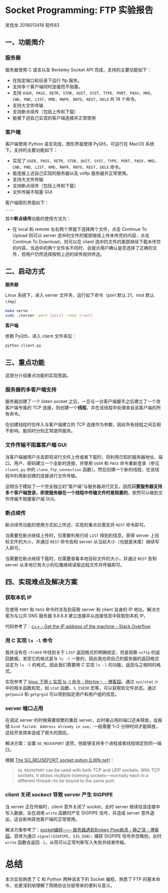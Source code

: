 # Socket Programming: FTP 实验报告

吴佳龙 2018013418 软件83

## 一、功能简介

### 服务器

服务器使用 C 语言以及 Berkeley Socket API 完成，支持的主要功能如下：

- 在指定端口和目录下运行 ftp 服务。
- 支持多个客户端同时连接而不阻塞。
- 支持 `USER, PASS, RETR, STOR, QUIT, SYST, TYPE, PORT, PASV, MKD, CWD, PWD, LIST, RMD, RNFR, RNTO, REST, DELE`  共 19 个命令。
- 支持大文件传输
- 支持断点续传（包括上传和下载）
- 能被下述自己实现的客户端连接并正常使用

### 客户端

客户端使用 Python 语言完成，图形界面使用 PyQt5，可运行在 MacOS 系统下。支持的主要功能如下：

- 实现了 `USER, PASS, RETR, STOR, QUIT, SYST, TYPE, PORT, PASV, MKD, CWD, PWD, LIST, RMD, RNFR, RNTO, REST, DELE` 命令。
- 能连接上述自己实现的服务器以及 vsftp 服务器并正常使用。
- 支持大文件传输
- 支持断点续传（包括上传和下载）
- 文件传输不阻塞 GUI

客户端图形界面如下：

<img src="/Users/manchery/Library/Application Support/typora-user-images/image-20201021112048217.png" alt="image-20201021112048217" style="zoom: 15%;" />

其中**断点续传**功能的使用方法为：

- 在 local 和 remote 左右两个界面下选择两个文件，点击 Continue To Upload 则可以 server 选中的文件的尾部继续上传未传完的内容，点击 Continue To Download，则可以在 client 选中的文件的尾部继续下载未传完的内容。当选中的两个文件名不同时，会提示用户确认是否选择了正确的文件，但用户仍然选择按照上述的续传规则传送。

## 二、启动方式

**服务器**

Linux 系统下，进入 server 文件夹，运行如下命令（port 默认 21，root 默认 `\tmp`）

````bash
make serve
sudo ./server -port [port] -root [root]
````

**客户端**

依赖 PyQt5，进入 client 文件夹后：

```bash
python client.py
```

## 三、重点功能

这部分介绍重点功能的实现思路。

### 服务器的多客户端支持

服务器创建了一个 listen socket 之后，一旦与一台客户端握手之后建立了一个改客户端专属的 TCP 连接，则创建一个**线程**，并在该线程中处理来自该客户端的所有命令。

在创建线程时仅传入与客户端建立的 TCP 连接作为参数，因此所有线程之间互相不影响，能同时分别正常提供服务。

### 文件传输不阻塞客户端 GUI

当客户端被用户点击即将进行文件上传或者下载时，将利用已知的服务器地址、端口、用户、密码建立一个全新的连接，并使用 `USER` 和  `PASS` 命令重新登录（参见 `client.py` 中的 `clone_ftp_connection`  函数）。然后创建一个新的线程，在该线程中利用新创建的连接进行文件传输。

这相当于模拟了一个完全独立的“客户端”与服务器进行交互，因而**只要服务器支持多个客户端登录，即使服务器在一个线程中传输文件时是阻塞的**，依然可以做到文件传输不阻塞客户端 GUI。

### 断点续传

断点续传功能的使用方式如上所述，实现的重点仅需支持 `REST` 命令即可。

当需要在断点继续上传时，仅需要利用已经 `LIST` 得到的信息，获得 server 上目标文件的大小，并通过 `REST` 命令告知 server 从当前大小（也就是末尾）继续写入即可。

当需要在断点继续下载时，仅需要查看本地目标文件的大小，并通过 `REST` 告知 server 从本地已有大小的位置继续读取远程文件并传输即可。

## 四、实现难点及解决方案

### 获取本机 IP

在使用 `PORT` 和 `PASV` 命令时涉及到获取 server 和 client 自身的 IP 地址。解决方案为与公共 DNS 服务器 8.8.8.8 建立连接并从连接信息中获取到本机 IP。

代码参考了：[c++ - Get the IP address of the machine - Stack Overflow](https://stackoverflow.com/questions/212528/get-the-ip-address-of-the-machine/3120382#3120382)

### 用 C 实现 `ls -l` 命令

我并没有在 `rfc959` 中找到关于 `LIST` 返回格式的明确规定，但是观察 `vsftp` 的返回数据，发现它的格式是与 `ls -l` 一致的，因此我也将自己的服务器的返回格式设定为 `ls -l` 的格式。因此我们需要用 C 实现 `ls -l` 的功能，返回与之相同的格式。

实现参考了 [linux 下用 c 实现 ls -l 命令 - Ritchie丶 - 博客园](https://www.cnblogs.com/Ritchie/p/6272693.html)。通过 `sys/stat.h` 中的相关函数和宏，如 `stat` 函数、`S_ISDIR` 宏等，可以获取到文件状态。通过 `getpwuid` 和 `getgrgid` 可以得到指定用户和用户组的信息。

### server 端口占用

在调试 server 的时候需要频繁的重启 server，此时被占用的端口还未释放，会报错 `bind failed: Address already in use`，一般需要 1~2 分钟时间才能释放，这给开发效率造成了很大的困扰。

解决方案：设置 `SO_REUSEPORT` 选项，他能够支持多个进程或者线程绑定到同一端口。 

根据 [The SO_REUSEPORT socket option [LWN.net]](https://lwn.net/Articles/542629/)：

> `SO_REUSEPORT` can be used with both TCP and UDP sockets. With TCP sockets, it allows multiple listening sockets—normally each in a different thread—to be bound to the same port.

### client 关闭 sockect 导致 server 产生 SIGPIPE

当 server 正在传输时，client 意外关闭了 socket，此时 server 继续往该连接中写入数据，会在调用 `write` 函数时产生 SIGPIPE 信号，并造成 server 意外退出，这会影响其他客户端的正常使用。

解决方案参考了：[socket编程—— 服务器遇到Broken Pipe崩溃 - 静之深 - 博客园](https://www.cnblogs.com/jingzhishen/archive/2013/12/02/3453727.html)。具体为通过 `signal(SIGPIPE, SIG_IGN);` 捕获 SIGPIPE 信号并忽略他，此时 `write` 函数会返回 `-1`，从而可以正常判断写入失败并结束传输。 

# 总结

本次实验熟悉了 C 和 Python 两种语言下的 Socket 编程，熟悉了 FTP 的基本命令，也更深刻地理解了网络协议分层带来的便利与意义。